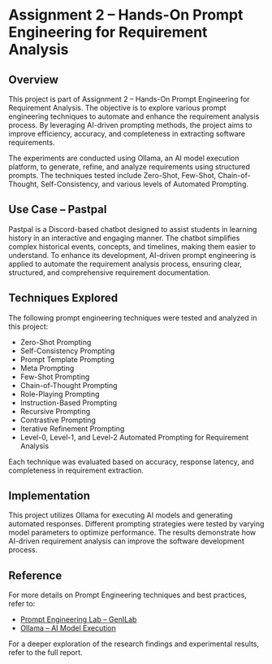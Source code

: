 # Assignment 2 – Hands-On Prompt Engineering for Requirement Analysis  

## Overview  

This project is part of Assignment 2 – Hands-On Prompt Engineering for Requirement Analysis. The objective is to explore various prompt engineering techniques to automate and enhance the requirement analysis process. By leveraging AI-driven prompting methods, the project aims to improve efficiency, accuracy, and completeness in extracting software requirements.  

The experiments are conducted using Ollama, an AI model execution platform, to generate, refine, and analyze requirements using structured prompts. The techniques tested include Zero-Shot, Few-Shot, Chain-of-Thought, Self-Consistency, and various levels of Automated Prompting.  

## Use Case – Pastpal  

Pastpal is a Discord-based chatbot designed to assist students in learning history in an interactive and engaging manner. The chatbot simplifies complex historical events, concepts, and timelines, making them easier to understand. To enhance its development, AI-driven prompt engineering is applied to automate the requirement analysis process, ensuring clear, structured, and comprehensive requirement documentation.  

## Techniques Explored  

The following prompt engineering techniques were tested and analyzed in this project:  

- Zero-Shot Prompting  
- Self-Consistency Prompting  
- Prompt Template Prompting  
- Meta Prompting  
- Few-Shot Prompting  
- Chain-of-Thought Prompting  
- Role-Playing Prompting  
- Instruction-Based Prompting  
- Recursive Prompting  
- Contrastive Prompting  
- Iterative Refinement Prompting  
- Level-0, Level-1, and Level-2 Automated Prompting for Requirement Analysis  

Each technique was evaluated based on accuracy, response latency, and completeness in requirement extraction.  

## Implementation  

This project utilizes Ollama for executing AI models and generating automated responses. Different prompting strategies were tested by varying model parameters to optimize performance. The results demonstrate how AI-driven requirement analysis can improve the software development process.  

## Reference  

For more details on Prompt Engineering techniques and best practices, refer to:  
- [Prompt Engineering Lab – GenILab](https://github.com/genilab-fau/prompt-eng)  
- [Ollama – AI Model Execution](https://ollama.ai/)  

For a deeper exploration of the research findings and experimental results, refer to the full report.  
